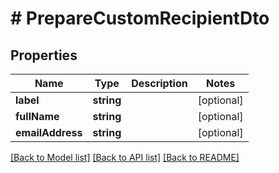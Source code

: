 # # PrepareCustomRecipientDto

## Properties

Name | Type | Description | Notes
------------ | ------------- | ------------- | -------------
**label** | **string** |  | [optional] 
**fullName** | **string** |  | [optional] 
**emailAddress** | **string** |  | [optional] 

[[Back to Model list]](../../README.md#documentation-for-models) [[Back to API list]](../../README.md#documentation-for-api-endpoints) [[Back to README]](../../README.md)


